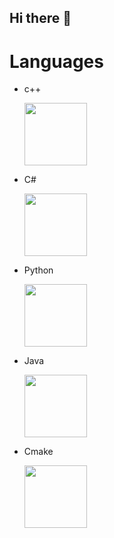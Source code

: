 ## Hi there 👋

# Languages
- c++
  
  <img src="https://github.com/user-attachments/assets/bcfe35a6-2bfb-41c0-a6ed-793a7940fd7d" width="100" />

- C#
  
  <img src="https://github.com/user-attachments/assets/8ba2eded-1eb8-494f-8e34-992d9baf13ab" width="100" />
  
- Python

  <img src="https://github.com/user-attachments/assets/a06c8310-cc2e-4ce0-bed1-3f0bc8368a0c" width="100" />
  
- Java

  <img src="https://github.com/user-attachments/assets/42ab47da-ac56-4795-a8b2-3c9b166965f1" width="100" />

- Cmake

  <img src="https://github.com/user-attachments/assets/796290cf-e793-4369-a091-af0d22e3dc8d" width="100" />



<!--
Here are some ideas to get you started:

- 🔭 I’m currently working on ...
- 🌱 I’m currently learning ...
- 👯 I’m looking to collaborate on ...
- 🤔 I’m looking for help with ...
- 💬 Ask me about ...
- 📫 How to reach me: ...
- 😄 Pronouns: ...
- ⚡ Fun fact: ...
-->
